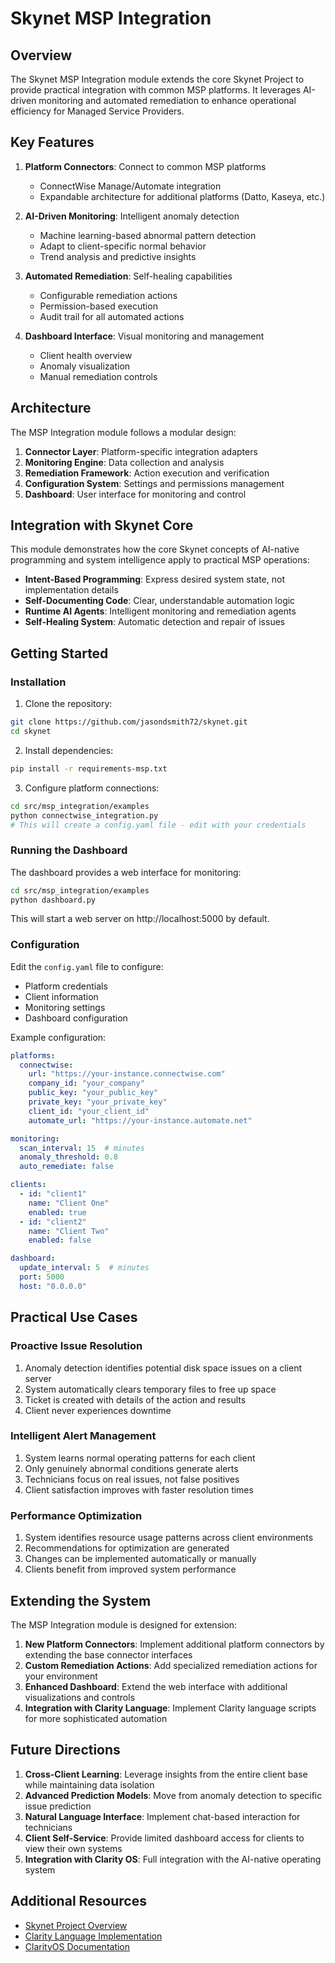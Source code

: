 # Skynet MSP Integration

## Overview

The Skynet MSP Integration module extends the core Skynet Project to provide practical integration with common MSP platforms. It leverages AI-driven monitoring and automated remediation to enhance operational efficiency for Managed Service Providers.

## Key Features

1. **Platform Connectors**: Connect to common MSP platforms
   - ConnectWise Manage/Automate integration
   - Expandable architecture for additional platforms (Datto, Kaseya, etc.)

2. **AI-Driven Monitoring**: Intelligent anomaly detection
   - Machine learning-based abnormal pattern detection
   - Adapt to client-specific normal behavior
   - Trend analysis and predictive insights

3. **Automated Remediation**: Self-healing capabilities
   - Configurable remediation actions
   - Permission-based execution
   - Audit trail for all automated actions

4. **Dashboard Interface**: Visual monitoring and management
   - Client health overview
   - Anomaly visualization
   - Manual remediation controls

## Architecture

The MSP Integration module follows a modular design:

1. **Connector Layer**: Platform-specific integration adapters
2. **Monitoring Engine**: Data collection and analysis
3. **Remediation Framework**: Action execution and verification
4. **Configuration System**: Settings and permissions management
5. **Dashboard**: User interface for monitoring and control

## Integration with Skynet Core

This module demonstrates how the core Skynet concepts of AI-native programming and system intelligence apply to practical MSP operations:

- **Intent-Based Programming**: Express desired system state, not implementation details
- **Self-Documenting Code**: Clear, understandable automation logic
- **Runtime AI Agents**: Intelligent monitoring and remediation agents
- **Self-Healing System**: Automatic detection and repair of issues

## Getting Started

### Installation

1. Clone the repository:
```bash
git clone https://github.com/jasondsmith72/skynet.git
cd skynet
```

2. Install dependencies:
```bash
pip install -r requirements-msp.txt
```

3. Configure platform connections:
```bash
cd src/msp_integration/examples
python connectwise_integration.py
# This will create a config.yaml file - edit with your credentials
```

### Running the Dashboard

The dashboard provides a web interface for monitoring:

```bash
cd src/msp_integration/examples
python dashboard.py
```

This will start a web server on http://localhost:5000 by default.

### Configuration

Edit the `config.yaml` file to configure:

- Platform credentials
- Client information
- Monitoring settings
- Dashboard configuration

Example configuration:

```yaml
platforms:
  connectwise:
    url: "https://your-instance.connectwise.com"
    company_id: "your_company"
    public_key: "your_public_key" 
    private_key: "your_private_key"
    client_id: "your_client_id"
    automate_url: "https://your-instance.automate.net"

monitoring:
  scan_interval: 15  # minutes
  anomaly_threshold: 0.8
  auto_remediate: false

clients:
  - id: "client1"
    name: "Client One"
    enabled: true
  - id: "client2" 
    name: "Client Two"
    enabled: false

dashboard:
  update_interval: 5  # minutes
  port: 5000
  host: "0.0.0.0"
```

## Practical Use Cases

### Proactive Issue Resolution

1. Anomaly detection identifies potential disk space issues on a client server
2. System automatically clears temporary files to free up space
3. Ticket is created with details of the action and results
4. Client never experiences downtime

### Intelligent Alert Management

1. System learns normal operating patterns for each client
2. Only genuinely abnormal conditions generate alerts
3. Technicians focus on real issues, not false positives
4. Client satisfaction improves with faster resolution times

### Performance Optimization

1. System identifies resource usage patterns across client environments
2. Recommendations for optimization are generated
3. Changes can be implemented automatically or manually
4. Clients benefit from improved system performance

## Extending the System

The MSP Integration module is designed for extension:

1. **New Platform Connectors**: Implement additional platform connectors by extending the base connector interfaces
2. **Custom Remediation Actions**: Add specialized remediation actions for your environment
3. **Enhanced Dashboard**: Extend the web interface with additional visualizations and controls
4. **Integration with Clarity Language**: Implement Clarity language scripts for more sophisticated automation

## Future Directions

1. **Cross-Client Learning**: Leverage insights from the entire client base while maintaining data isolation
2. **Advanced Prediction Models**: Move from anomaly detection to specific issue prediction
3. **Natural Language Interface**: Implement chat-based interaction for technicians
4. **Client Self-Service**: Provide limited dashboard access for clients to view their own systems
5. **Integration with Clarity OS**: Full integration with the AI-native operating system

## Additional Resources

- [Skynet Project Overview](README.md)
- [Clarity Language Implementation](src/clarity/README.md)
- [ClarityOS Documentation](src/clarityos/README.md)